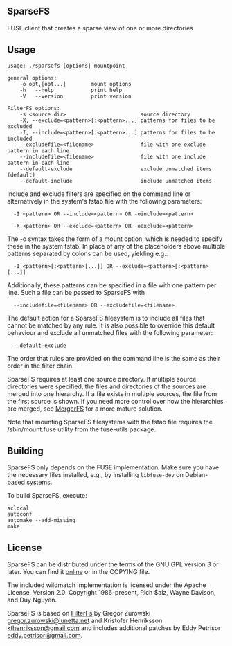 
SparseFS
--------

FUSE client that creates a sparse view of one or more directories

Usage
-----

```
usage: ./sparsefs [options] mountpoint

general options:
    -o opt,[opt...]        mount options
    -h   --help            print help
    -V   --version         print version

FilterFS options:
    -s <source dir>                        source directory
    -X, --exclude=<pattern>[:<pattern>...] patterns for files to be excluded
    -I, --include=<pattern>[:<pattern>...] patterns for files to be included
    --excludefile=<filename>               file with one exclude pattern in each line
    --includefile=<filename>               file with one include pattern in each line
    --default-exclude                      exclude unmatched items (default)
    --default-include                      include unmatched items
```

Include and exclude filters are specified on the command line or alternatively
in the system's fstab file with the following parameters:

```
  -I <pattern> OR --include=<pattern> OR -oinclude=<pattern>

  -X <pattern> OR --exclude=<pattern> OR -oexclude=<pattern>
```

The -o syntax takes the form of a mount option, which is needed to specify these
in the system fstab. In place of any of the <pattern> placeholders above
multiple patterns separated by colons can be used, yielding e.g.:

```
  -I <pattern>[:<pattern>[...]] OR --exclude=<pattern>[:<pattern>[...]]
```

Additionally, these patterns can be specified in a file with one pattern per
line. Such a file can be passed to SparseFS with

```
  --includefile=<filename> OR --excludefile=<filename>
```

The default action for a SparseFS filesystem is to include all files that cannot
be matched by any rule. It is also possible to override this default behaviour
and exclude all unmatched files with the following parameter:

```
  --default-exclude
```

The order that rules are provided on the command line is the same as their order
in the filter chain.

SparseFS requires at least one source directory. If multiple source directories
were specified, the files and directories of the sources are merged into one
hierarchy. If a file exists in multiple sources, the file from the first source
is shown. If you need more control over how the hierarchies are merged, see
[MergerFS](https://github.com/trapexit/mergerfs) for a more mature solution.

Note that mounting SparseFS filesystems with the fstab file requires the
/sbin/mount.fuse utility from the fuse-utils package.

Building
--------

SparseFS only depends on the FUSE implementation. Make sure you have the
necessary files installed, e.g., by installing `libfuse-dev` on Debian-based
systems.

To build SparseFS, execute:

```
aclocal
autoconf
automake --add-missing
make
```

License
-------

SparseFS can be distributed under the terms of the GNU GPL version 3 or
later. You can find it [online](http://www.gnu.org/licenses/gpl-3.0.html) or
in the COPYING file.

The included wildmatch implementation is licensed under the Apache License,
Version 2.0. Copyright 1986-present, Rich $alz, Wayne Davison, and Duy Nguyen.

SparseFS is based on [FilterFs](http://filterfs.sourceforge.net) by Gregor
Zurowski <gregor.zurowski@lunetta.net> and Kristofer Henriksson
<kthenriksson@gmail.com> and includes additional patches by Eddy Petrișor
<eddy.petrisor@gmail.com>.
